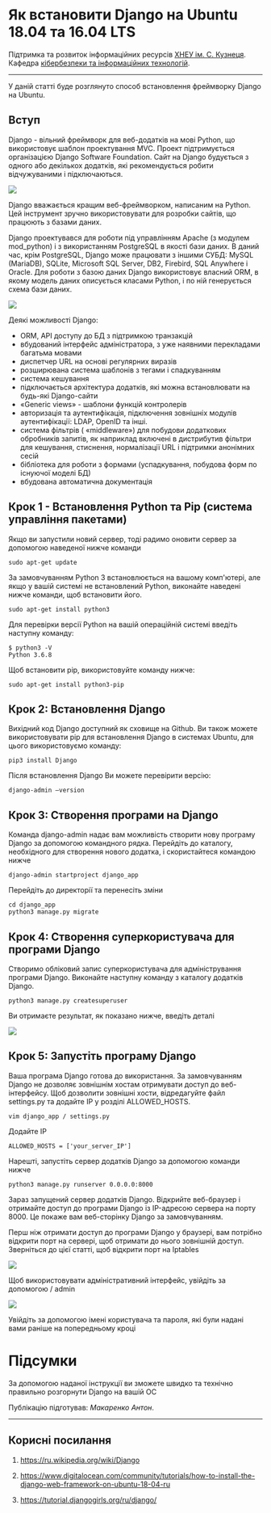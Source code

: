 # Як встановити Django на Ubuntu 18.04 та 16.04 LTS

Підтримка та розвиток інформаційних ресурсів [ХНЕУ ім. С. Кузнеця](https://www.hneu.edu.ua/). Кафедра [кібербезпеки та інформаційних технологій](http://www.kafcbit.hneu.edu.ua/).

---

У даній статті буде розглянуто способ встановлення фреймворку Django на Ubuntu.

## Вступ 

Django - вільний фреймворк для веб-додатків на мові Python, що використовує шаблон проектування MVC. Проект підтримується організацією Django Software Foundation. Сайт на Django будується з одного або декількох додатків, які рекомендується робити відчужуваними і підключаються.

![](img/7114.jpg)

Django вважається кращим веб-фреймворком, написаним на Python. Цей інструмент зручно використовувати для розробки сайтів, що працюють з базами даних.

Django проектувався для роботи під управлінням Apache (з модулем mod_python) і з використанням PostgreSQL в якості бази даних. В даний час, крім PostgreSQL, Django може працювати з іншими СУБД: MySQL (MariaDB), SQLite, Microsoft SQL Server, DB2, Firebird, SQL Anywhere і Oracle. Для роботи з базою даних Django використовує власний ORM, в якому модель даних описується класами Python, і по ній генерується схема бази даних.

![](img/7115.png)

Деякі можливості Django:
* ORM, API доступу до БД з підтримкою транзакцій
* вбудований інтерфейс адміністратора, з уже наявними перекладами багатьма мовами
* диспетчер URL на основі регулярних виразів
* розширювана система шаблонів з тегами і спадкуванням
* система кешування
* підключається архітектура додатків, які можна встановлювати на будь-які Django-сайти
* «Generic views» - шаблони функцій контролерів
* авторизація та аутентифікація, підключення зовнішніх модулів аутентифікації: LDAP, OpenID та інші.
* система фільтрів ( «middleware») для побудови додаткових обробників запитів, як наприклад включені в дистрибутив фільтри для кешування, стиснення, нормалізації URL і підтримки анонімних сесій
* бібліотека для роботи з формами (успадкування, побудова форм по існуючої моделі БД)
* вбудована автоматична документація 


## Крок 1 - Встановлення Python та Pip (cистема управління пакетами)

Якщо ви запустили новий сервер, тоді радимо оновити сервер за допомогою наведеної нижче команди

```
sudo apt-get update
```
За замовчуванням Python 3 встановлюється на вашому комп'ютері, але якщо у вашій системі не встановлений Python, виконайте наведені нижче команди, щоб встановити його.

```
sudo apt-get install python3 
```

Для перевірки версії Python на вашій операційній системі введіть наступну команду:


```
$ python3 -V
Python 3.6.8
```
Щоб встановити pip, використовуйте команду нижче:

```
sudo apt-get install python3-pip
```
## Крок 2: Встановлення Django

Вихідний код Django доступний як сховище на Github. Ви також можете використовувати pip для встановлення Django в системах Ubuntu, для цього використовуємо команду:

```
pip3 install Django
```
Після встановлення Django Ви можете перевірити версію:

```
django-admin –version
```
## Крок 3: Створення програми на Django

Команда django-admin надає вам можливість створити нову програму Django за допомогою командного рядка. Перейдіть до каталогу, необхідного для створення нового додатка, і скористайтеся командою нижче

```
django-admin startproject django_app
```
Перейдіть до директорії та перенесіть зміни
```
cd django_app
python3 manage.py migrate
```

## Крок 4: Створення суперкористувача для програми Django

Створимо обліковий запис суперкористувача для адміністрування програми Django. Виконайте наступну команду з каталогу додатків Django.
```
python3 manage.py createsuperuser
```

Ви отримаєте результат, як показано нижче, введіть деталі

![](img/7111.png)

## Крок 5: Запустіть програму Django

Ваша програма Django готова до використання. За замовчуванням Django не дозволяє зовнішнім хостам отримувати доступ до веб-інтерфейсу. Щоб дозволити зовнішні хости, відредагуйте файл settings.py та додайте IP у розділі ALLOWED_HOSTS.

```
vim django_app / settings.py
```

Додайте IP

```
ALLOWED_HOSTS = ['your_server_IP']
```

Нарешті, запустіть сервер додатків Django за допомогою команди нижче

```
python3 manage.py runserver 0.0.0.0:8000
```
Зараз запущений сервер додатків Django. Відкрийте веб-браузер і отримайте доступ до програми Django із IP-адресою сервера на порту 8000. Це покаже вам веб-сторінку Django за замовчуванням.

Перш ніж отримати доступ до програми Django у браузері, вам потрібно відкрити порт на сервері, щоб отримати до нього зовнішній доступ. Зверніться до цієї статті, щоб відкрити порт на Iptables

![](img/7112.png)

Щоб використовувати адміністративний інтерфейс, увійдіть за допомогою / admin

![](img/7113.png)

Увійдіть за допомогою імені користувача та пароля, які були надані вами раніше на попередньому кроці

# Підсумки

За допомогою наданої інструкції ви зможете швидко та технічно правильно розгорнути Django на вашій ОС

Публікацію підготував: *Макаренко Антон*.

---

## Корисні посилання

1. https://ru.wikipedia.org/wiki/Django

2. https://www.digitalocean.com/community/tutorials/how-to-install-the-django-web-framework-on-ubuntu-18-04-ru

3. https://tutorial.djangogirls.org/ru/django/



